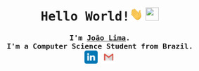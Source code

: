 <h1 align="center">
	<samp>Hello World!</samp><img src="https://github.com/JoaoVLima/JoaoVLima/blob/master/assets/Hi.gif" height="30px" width="30px"> <img src="https://github.com/JoaoVLima/JoaoVLima/blob/master/assets/Earth.gif" height="30px" width="30px">
</h1>
<samp>
	<h3 align="center">
		I'm <b><a rel="nofollow noopener noreferrer" target="_blank" href="http://lima.dev">João Lima</a></b>.
		<br>
		I'm a Computer Science Student from Brazil.
		<br>
		<a href="https://www.linkedin.com/in/limadeveloper/" target="_blank" rel="noopener noreferrer"><img align="center" alt="LinkedIn" width="30px" src="https://github.com/JoaoVLima/JoaoVLima/blob/master/assets/linkedin-tile.svg"/></a>
<!-- 		<a href="https://www.twitch.tv/limacode" target="_blank" rel="noopener noreferrer"><img align="center" alt="Twitch" width="30px" src="https://github.com/JoaoVLima/JoaoVLima/blob/master/assets/twitch-tile.svg"/></a> -->
<!-- 		<a href="https://www.youtube.com/channel/UC-X2JGoH2c8T-87RnC5t5UA" target="_blank" rel="noopener noreferrer"><img align="center" alt="Youtube" width="30px" src="https://github.com/JoaoVLima/JoaoVLima/blob/master/assets/youtube-tile.svg"/></a> -->
<!-- 		<a href="https://twitter.com/code_lima" target="_blank" rel="noopener noreferrer"><img align="center" alt="Twitter" width="30px" src="https://github.com/JoaoVLima/JoaoVLima/blob/master/assets/twitter-tile.svg"/></a> -->
		<a href="mailto:joao@lima.dev" target="_blank" rel="noopener noreferrer"><img align="center" alt="Gmail" width="30px" src="https://github.com/JoaoVLima/JoaoVLima/blob/master/assets/gmail-tile.svg"/></a>
	</h3>
</samp>
